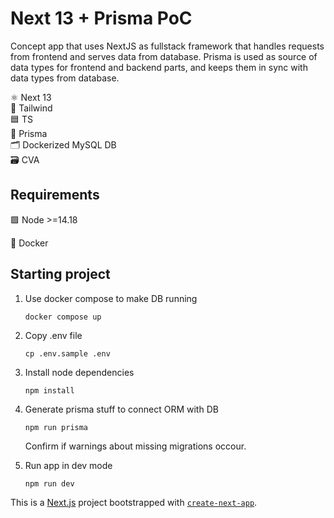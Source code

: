 # Next 13 + Prisma PoC

Concept app that uses NextJS as fullstack framework that handles requests from frontend and serves data from database. Prisma is used as source of data types for frontend and backend parts, and keeps them in sync with data types from database. 

⚛️ Next 13\
💨 Tailwind\
🟦 TS\
🔌 Prisma \
🗂️ Dockerized MySQL DB\
🗃️ CVA 

## Requirements
🟩 Node >=14.18

🐳 Docker


## Starting project
1. Use docker compose to make DB running
    ```
    docker compose up 
    ```
2. Copy .env file
    ```
    cp .env.sample .env  
    ```

2. Install node dependencies
    ```
    npm install
    ```

2. Generate prisma stuff to connect ORM with DB
    ```
    npm run prisma
    ````
    Confirm if warnings about missing migrations occour. 

3. Run app in dev mode
    ```
    npm run dev
    ```


This is a [Next.js](https://nextjs.org/) project bootstrapped with [`create-next-app`](https://github.com/vercel/next.js/tree/canary/packages/create-next-app).